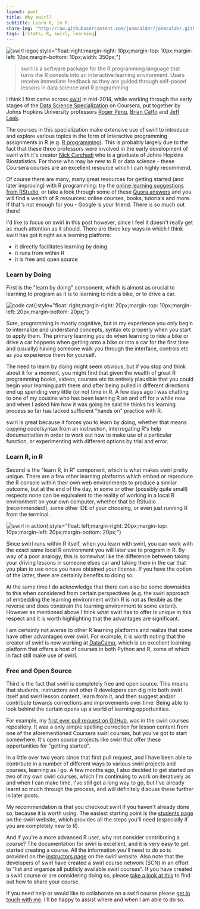 ```yaml
---
layout: post
title: Why swirl?
subtitle: Learn R, in R.
share-img: "http://raw.githubusercontent.com/jonmcalder/jonmcalder.github.io/master/img/small-imgs/swirl-logo.PNG"
tags: [rstats, R, swirl, learning]
---
```


![swirl logo](https://jonmcalder.github.io/img/small-imgs/swirl-logo.PNG "swirl logo"){:style="float: right;margin-right: 10px;margin-top: 10px;margin-left: 10px;margin-bottom: 10px;width: 350px;"}

> swirl is a software package for the R programming language that turns the R console into an interactive learning environment. Users receive immediate feedback as they are guided through self-paced lessons in data science and R programming.

I think I first came across [swirl](http://swirlstats.com) in mid-2014, while working through the early stages of the 
[Data Science Specialization](https://www.coursera.org/specializations/jhu-data-science) on Coursera, put together by Johns Hopkins University professors [Roger Peng](https://twitter.com/rdpeng), [Brian Caffo](https://twitter.com/bcaffo) and [Jeff Leek](https://twitter.com/jtleek).

The courses in this specialization make extensive use of swirl to introduce and explore various topics in the form of interactive programming assignments in R (e.g. [R programming](http://swirlstats.com/scn/rprog.html)). This is probably largely due to the fact that these three professors were involved in the early development of swirl with it's creator [Nick Carchedi](http://nickcarchedi.com/) who is a graduate of Johns Hopkins Biostatistics. For those who may be new to R or data science - these Coursera courses are an excellent resource which I can highly recommend.

Of course there are many, many great resources for getting started (and later improving) with R programming: try the [online learning suggestions from RStudio](https://www.rstudio.com/online-learning/), or take a look through some of these [Quora answers](https://www.quora.com/What-are-some-good-resources-for-learning-R-1) and you will find a wealth of R resources: online courses, books, tutorials and more. If that's not enough for you - Google is your friend. There is so much out there!

I'd like to focus on swirl in this post however, since I feel it doesn't really get as much attention as it should. There are three key ways in which I think swirl has got it right as a learning platform:

- it directly facilitates learning by doing
- it runs from within R
- it is free and open source

### Learn by Doing

First is the "learn by doing" component, which is almost as crucial to learning to program as it is to learning to ride a bike, or to drive a car.

![code cat](https://jonmcalder.github.io/img/small-imgs/code-cat.jpg "code cat"){:style="float: right;margin-right: 20px;margin-top: 10px;margin-left: 20px;margin-bottom: 20px;"}

Sure, programming is mostly cognitive, but in my experience you only begin to internalize and understand concepts, syntax etc properly when you start to apply them. The primary learning you do when learning to ride a bike or drive a car happens when getting onto a bike or into a car for the first time and (usually) having someone walk you through the interface, controls etc as you experience them for yourself. 

The need to learn by doing might seem obvious, but if you stop and think about it for a moment, you might find that given the wealth of great R programming books, videos, courses etc its entirely plausible that you could begin your learning path there and after being pulled in different directions end up spending very little (or no) time in R. A few days ago I was chatting to one of my cousins who has been learning R on and off for a while now and when I asked him how it was going he said he thinks his learning process so far has lacked sufficient "hands on" practice with R. 

swirl is great because it forces you to learn by doing, whether that means copying code/syntax from an instruction, interrogating R's help documentation in order to work out how to make use of a particular function, or experimenting with different options by trial and error.

### Learn R, in R
 
Second is the "learn R, in R" component, which is what makes swirl pretty unique. There are a few other learning platforms which embed or reproduce the R console within their own web environments to produce a similar outcome, but at the end of the day, in some or other (possibly quite small) respects none can be equivalent to the reality of working in a local R environment on your own computer, whether that be RStudio (recommended!), some other IDE of your choosing, or even just running R from the terminal.

![swirl in action](https://jonmcalder.github.io/img/small-imgs/swirl-example.PNG "swirl in action"){:style="float: left;margin-right: 20px;margin-top: 10px;margin-left: 20px;margin-bottom: 20px;"}

Since swirl runs within R itself, when you learn with swirl, you can work with the exact same local R environment you will later use to program in R. By way of a poor analogy, this is somewhat like the difference between taking your driving lessons in someone elses car and taking them in the car that you plan to use once you have obtained your license. If you have the option of the latter, there are certainly benefits to doing so.

At the same time I do acknowledge that there can also be some downsides to this when considered from certain perspectives (e.g. the swirl approach of embedding the learning environment within R is not as flexible as the reverse and does constrain the learning environment to some extent). However as mentioned above I think what swirl has to offer is unique in this respect and it is worth highlighting that the advantages are significant.

I am certainly not averse to other R learning platforms and realize that some have other advantages over swirl. For example, it is worth noting that the creator of swirl is now working at [DataCamp](https://www.datacamp.com/), which is an excellent learning platform that offers a host of courses in both Python and R, some of which in fact still make use of swirl.

### Free and Open Source

Third is the fact that swirl is completely free and open source. This means that students, instructors and other R developers can dig into both swirl itself and swirl lesson content, learn from it, and then suggest and/or contribute towards corrections and improvements over time. Being able to look behind the curtain opens up a world of learning opportunities.

For example, my [first ever pull request on GitHub](https://github.com/swirldev/swirl_courses/pull/75), was in the swirl courses repository. It was a only simple spelling correction for lesson content from one of the aforementioned Coursera swirl courses, but you've got to start somewhere. It's open source projects like swirl that offer these opportunities for "getting started". 

In a little over two years since that first pull request, and I have been able to contribute in a number of different ways to various swirl projects and courses, learning as I go. A few months ago, I also decided to get started on two of my own swirl courses, which I'm continuing to work on iteratively as and when I can make time. I've still got a long way to go, but I've already learnt so much through the process, and will definitely discuss these further in later posts.

My recommendation is that you checkout swirl if you haven't already done so, because it is worth using. The easiest starting point is the [students page](http://swirlstats.com/students.html) on the swirl website, which provides all the steps you'll need (especially if you are completely new to R). 

And if you're a more advanced R user, why not consider contributing a course? The documentation for swirl is excellent, and it is very easy to get started creating a course. All the information you'll need to do so is provided on the [instructors page](http://swirlstats.com/instructors.html) on the swirl website. Also note that the developers of swirl have created a swirl course network (SCN) in an effort to "list and organize all publicly available swirl courses". If you have created a swirl course or are considering doing so, please [take a look at this](http://swirlstats.com/swirlify/sharing.html#sharing_your_course_on_the_swirl_course_network) to find out how to share your course.

If you need help or would like to collaborate on a swirl course please [get in touch with me](https://jonmcalder.github.io/contact/). I'll be happy to assist where and when I am able to do so.